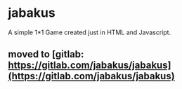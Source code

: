 # jabakus
A simple 1*1 Game created just in HTML and Javascript.
## moved to [gitlab: https://gitlab.com/jabakus/jabakus](https://gitlab.com/jabakus/jabakus)
